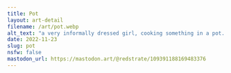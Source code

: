 ```yaml
---
title: Pot
layout: art-detail
filename: /art/pot.webp
alt_text: "a very informally dressed girl, cooking something in a pot. handling the pot (with her bare hands??) in her right hand, and a ladle near her mouth in the left. entire image is sketchy, grayscale"
date: 2022-11-23
slug: pot
nsfw: false
mastodon_url: https://mastodon.art/@redstrate/109391188169483376
---
```

